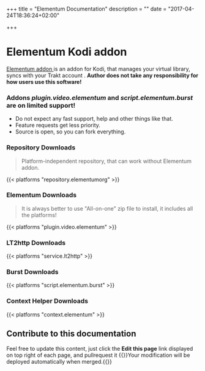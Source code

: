 +++
title = "Elementum Documentation"
description = ""
date = "2017-04-24T18:36:24+02:00"

+++

# Elementum Kodi addon
[Elementum addon <i class='fab fa-github'></i>](https://github.com/elgatito/plugin.video.elementum) is an addon for Kodi, that manages your virtual library, syncs with your Trakt account . **Author does not take any responsibility for how users use this software!**

### Addons *plugin.video.elementum* and *script.elementum.burst* are on limited support! 
* Do not expect any fast support, help and other things like that.
* Feature requests get less priority.
* Source is open, so you can fork everything.

### Repository Downloads

> Platform-independent repository, that can work without Elementum addon.

{{< platforms "repository.elementumorg" >}}

### Elementum Downloads

> It is always better to use "All-on-one" zip file to install, it includes all the platforms!

{{< platforms "plugin.video.elementum" >}}

### LT2http Downloads

{{< platforms "service.lt2http" >}}

### Burst Downloads

{{< platforms "script.elementum.burst" >}}

### Context Helper Downloads

{{< platforms "context.elementum" >}}

## Contribute to this documentation
Feel free to update this content, just click the **Edit this page** link displayed on top right of each page, and pullrequest it
{{<alert>}}Your modification will be deployed automatically when merged.{{</alert>}}
